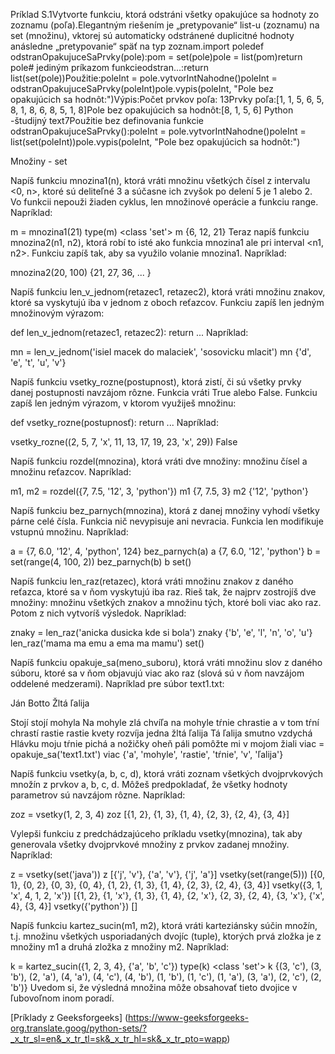 Príklad S.1Vytvorte funkciu, ktorá odstráni všetky opakujúce sa hodnoty zo zoznamu (poľa).Elegantným riešením je „pretypovanie“ list-u (zoznamu) na set (množinu), vktorej sú automaticky odstránené duplicitné hodnoty anásledne „pretypovanie“ späť na typ zoznam.import poledef odstranOpakujuceSaPrvky(pole):pom = set(pole)pole = list(pom)return pole# jediným príkazom funkcieodstran...:return list(set(pole))Použitie:poleInt = pole.vytvorIntNahodne()poleInt = odstranOpakujuceSaPrvky(poleInt)pole.vypis(poleInt, "Pole bez opakujúcich sa hodnôt:")Výpis:Počet prvkov poľa: 13Prvky poľa:[1, 1, 5, 6, 5, 8, 1, 8, 6, 8, 5, 1, 8]Pole bez opakujúcich sa hodnôt:[8, 1, 5, 6]
Python -študijný text7Použitie bez definovania funkcie odstranOpakujuceSaPrvky():poleInt = pole.vytvorIntNahodne()poleInt = list(set(poleInt))pole.vypis(poleInt, "Pole bez opakujúcich sa hodnôt:")

Množiny - set

Napíš funkciu mnozina1(n), ktorá vráti množinu všetkých čísel z intervalu <0, n>, ktoré sú deliteľné 3 a súčasne ich zvyšok po delení 5 je 1 alebo 2. Vo funkcii nepouži žiaden cyklus, len množinové operácie a funkciu range. Napríklad:

m = mnozina1(21)
type(m)
    <class 'set'>
m
    {6, 12, 21}
Teraz napíš funkciu mnozina2(n1, n2), ktorá robí to isté ako funkcia mnozina1 ale pri interval <n1, n2>. Funkciu zapíš tak, aby sa využilo volanie mnozina1. Napríklad:

mnozina2(20, 100)
    {21, 27, 36, ... }

Napíš funkciu len_v_jednom(retazec1, retazec2), ktorá vráti množinu znakov, ktoré sa vyskytujú iba v jednom z oboch reťazcov. Funkciu zapíš len jedným množinovým výrazom:

def len_v_jednom(retazec1, retazec2):
    return ...
Napríklad:

mn = len_v_jednom('isiel macek do malaciek', 'sosovicku mlacit')
mn
    {'d', 'e', 't', 'u', 'v'}

Napíš funkciu vsetky_rozne(postupnost), ktorá zistí, či sú všetky prvky danej postupnosti navzájom rôzne. Funkcia vráti True alebo False. Funkciu zapíš len jedným výrazom, v ktorom využiješ množinu:

def vsetky_rozne(postupnosť):
    return ...
Napríklad:

vsetky_rozne((2, 5, 7, 'x', 11, 13, 17, 19, 23, 'x', 29))
    False

Napíš funkciu rozdel(mnozina), ktorá vráti dve množiny: množinu čísel a množinu reťazcov. Napríklad:

m1, m2 = rozdel({7, 7.5, '12', 3, 'python'})
m1
    {7, 7.5, 3}
m2
    {'12', 'python'}

Napíš funkciu bez_parnych(mnozina), ktorá z danej množiny vyhodí všetky párne celé čísla. Funkcia nič nevypisuje ani nevracia. Funkcia len modifikuje vstupnú množinu. Napríklad:

a = {7, 6.0, '12', 4, 'python', 124}
bez_parnych(a)
a
    {7, 6.0, '12', 'python'}
b = set(range(4, 100, 2))
bez_parnych(b)
b
    set()

Napíš funkciu len_raz(retazec), ktorá vráti množinu znakov z daného reťazca, ktoré sa v ňom vyskytujú iba raz. Rieš tak, že najprv zostrojíš dve množiny: množinu všetkých znakov a množinu tých, ktoré boli viac ako raz. Potom z nich vytvoríš výsledok. Napríklad:

znaky = len_raz('anicka dusicka kde si bola')
znaky
    {'b', 'e', 'l', 'n', 'o', 'u'}
len_raz('mama ma emu a ema ma mamu')
    set()

Napíš funkciu opakuje_sa(meno_suboru), ktorá vráti množinu slov z daného súboru, ktoré sa v ňom objavujú viac ako raz (slová sú v ňom navzájom oddelené medzerami). Napríklad pre súbor text1.txt:

Ján Botto
Žltá ľalija

Stojí stojí mohyla
Na mohyle zlá chvíľa
na mohyle tŕnie chrastie
a v tom tŕní chrastí rastie
rastie kvety rozvíja
jedna žltá ľalija
Tá ľalija smutno vzdychá
Hlávku moju tŕnie pichá
a nožičky oheň páli
pomôžte mi v mojom žiali
viac = opakuje_sa('text1.txt')
viac
    {'a', 'mohyle', 'rastie', 'tŕnie', 'v', 'ľalija'}

Napíš funkciu vsetky(a, b, c, d), ktorá vráti zoznam všetkých dvojprvkových množín z prvkov a, b, c, d. Môžeš predpokladať, že všetky hodnoty parametrov sú navzájom rôzne. Napríklad:

zoz = vsetky(1, 2, 3, 4)
zoz
    [{1, 2}, {1, 3}, {1, 4}, {2, 3}, {2, 4}, {3, 4}]

Vylepši funkciu z predchádzajúceho príkladu vsetky(mnozina), tak aby generovala všetky dvojprvkové množiny z prvkov zadanej množiny. Napríklad:

z = vsetky(set('java'))
z
    [{'j', 'v'}, {'a', 'v'}, {'j', 'a'}]
vsetky(set(range(5)))
    [{0, 1}, {0, 2}, {0, 3}, {0, 4}, {1, 2}, {1, 3}, {1, 4}, {2, 3}, {2, 4}, {3, 4}]
vsetky({3, 1, 'x', 4, 1, 2, 'x'})
    [{1, 2}, {1, 'x'}, {1, 3}, {1, 4}, {2, 'x'}, {2, 3}, {2, 4}, {3, 'x'}, {'x', 4}, {3, 4}]
vsetky({'python'})
    []

Napíš funkciu kartez_sucin(m1, m2), ktorá vráti karteziánsky súčin množín, t.j. množinu všetkých usporiadaných dvojíc (tuple), ktorých prvá zložka je z množiny m1 a druhá zložka z množiny m2. Napríklad:

k = kartez_sucin({1, 2, 3, 4}, {'a', 'b', 'c'})
type(k)
    <class 'set'>
k
    {(3, 'c'), (3, 'b'), (2, 'a'), (4, 'a'), (4, 'c'), (4, 'b'), (1, 'b'),
     (1, 'c'), (1, 'a'), (3, 'a'), (2, 'c'), (2, 'b')}
Uvedom si, že výsledná množina môže obsahovať tieto dvojice v ľubovoľnom inom poradí.

[Príklady z Geeksforgeeks] (https://www-geeksforgeeks-org.translate.goog/python-sets/?_x_tr_sl=en&_x_tr_tl=sk&_x_tr_hl=sk&_x_tr_pto=wapp)